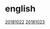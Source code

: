 # english
[20181022](https://github.com/buddalee/english-what-i-learn/blob/master/20181022.md)
[20181023](https://github.com/buddalee/english-what-i-learn/blob/master/20181023.md)
